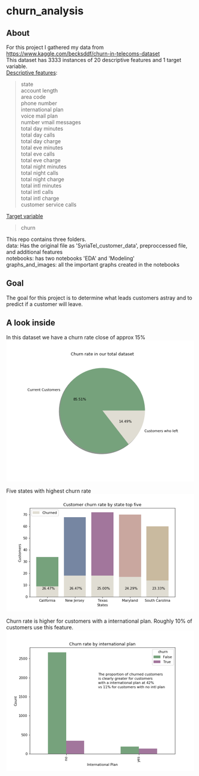 # churn_analysis

## About
For this project I gathered my data from https://www.kaggle.com/becksddf/churn-in-telecoms-dataset <br>
This dataset has 3333 instances of 20 descriptive features and 1 target variable.<br>
<u>Descriptive features</u>:<br>
   >state                   
    account length            
    area code                 
    phone number              
    international plan        
    voice mail plan           
    number vmail messages     
    total day minutes         
    total day calls           
    total day charge         
    total eve minutes         
    total eve calls           
    total eve charge          
    total night minutes       
    total night calls        
    total night charge       
    total intl minutes        
    total intl calls          
    total intl charge         
    customer service calls 


<u>Target variable</u>
>churn

This repo contains three folders.<br>
data: Has the original file as 'SyriaTel_customer_data', preproccessed file, and additional features<br>
notebooks: has two notebooks 'EDA' and 'Modeling'<br>
graphs_and_images: all the important graphs created in the notebooks<br>

## Goal

The goal for this project is to determine what leads customers astray and to predict if a customer will leave.

## A look inside
In this dataset we have a churn rate close of approx 15%
<img src="graphs_and_images/pie_chart_of_churn_rate.png">

Five states with highest churn rate
<img src="graphs_and_images/top_five_states_by_churnRate.png">

Churn rate is higher for customers with a international plan. Roughly 10% of customers use this feature.
<img src="graphs_and_images/churn_by_intl_plan.png">
